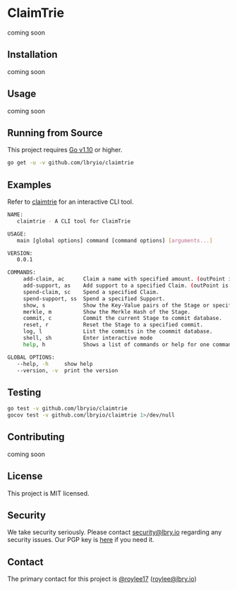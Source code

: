 # ClaimTrie

coming soon

## Installation

coming soon

## Usage

coming soon

## Running from Source

This project requires [Go v1.10](https://golang.org/doc/install) or higher.

``` bash
go get -u -v github.com/lbryio/claimtrie
```

## Examples

Refer to [claimtrie](https://github.com/lbryio/claimtrie/blob/master/cmd/claimtrie) for an interactive CLI tool.

``` bash
NAME:
   claimtrie - A CLI tool for ClaimTrie

USAGE:
   main [global options] command [command options] [arguments...]

VERSION:
   0.0.1

COMMANDS:
     add-claim, ac      Claim a name with specified amount. (outPoint is generated randomly, if unspecified)
     add-support, as    Add support to a specified Claim. (outPoint is generated randomly, if unspecified)
     spend-claim, sc    Spend a specified Claim.
     spend-support, ss  Spend a specified Support.
     show, s            Show the Key-Value pairs of the Stage or specified commit. (links nodes are showed if -a is also specified)
     merkle, m          Show the Merkle Hash of the Stage.
     commit, c          Commit the current Stage to commit database.
     reset, r           Reset the Stage to a specified commit.
     log, l             List the commits in the coommit database.
     shell, sh          Enter interactive mode
     help, h            Shows a list of commands or help for one command

GLOBAL OPTIONS:
   --help, -h     show help
   --version, -v  print the version
```

## Testing

``` bash
go test -v github.com/lbryio/claimtrie
gocov test -v github.com/lbryio/claimtrie 1>/dev/null
```

## Contributing

coming soon

## License

This project is MIT licensed.

## Security

We take security seriously. Please contact security@lbry.io regarding any security issues.
Our PGP key is [here](https://keybase.io/lbry/key.asc) if you need it.

## Contact

The primary contact for this project is [@roylee17](https://github.com/roylee) (roylee@lbry.io)